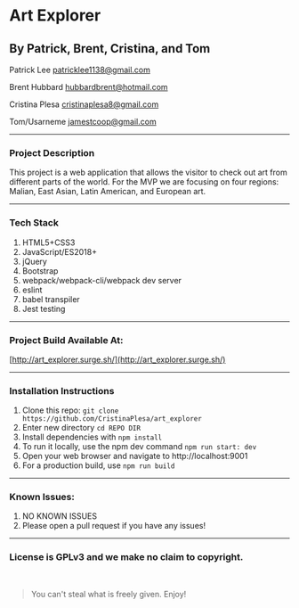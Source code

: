 # Art Explorer
## By Patrick, Brent, Cristina, and Tom

Patrick Lee <patricklee1138@gmail.com>

Brent Hubbard <hubbardbrent@hotmail.com>

Cristina Plesa <cristinaplesa8@gmail.com>

Tom/Usarneme <jamestcoop@gmail.com>


---

### Project Description

This project is a web application that allows the visitor to check out art from different parts of the world. For the MVP we are focusing on four regions: Malian, East Asian, Latin American, and European art.

---
### Tech Stack
1. HTML5+CSS3
2. JavaScript/ES2018+
3. jQuery
4. Bootstrap
5. webpack/webpack-cli/webpack dev server
6. eslint
7. babel transpiler
8. Jest testing
---

### Project Build Available At:

[http://art_explorer.surge.sh/](http://art_explorer.surge.sh/)

---
### Installation Instructions
1. Clone this repo: `git clone https://github.com/CristinaPlesa/art_explorer`
2. Enter new directory `cd REPO DIR`
3. Install dependencies with `npm install`
4. To run it locally, use the npm dev command `npm run start: dev`
5. Open your web browser and navigate to http://localhost:9001
6. For a production build, use `npm run build`
---

### Known Issues:
1. NO KNOWN ISSUES
2. Please open a pull request if you have any issues!


---
### License is GPLv3 and we make no claim to copyright.
<br />

> You can't steal what is freely given. Enjoy!
